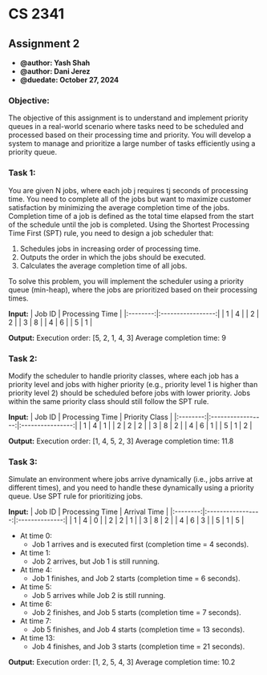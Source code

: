 # **CS 2341** 
## Assignment 2
* **@author: Yash Shah**
* **@author: Dani Jerez**
* **@duedate: October 27, 2024**

### Objective:
The objective of this assignment is to understand and implement priority queues in a real-world scenario where tasks need to be scheduled and processed based on their processing time and priority. You will develop a system to manage and prioritize a large number of tasks efficiently using a priority queue.

### Task 1:
You are given N jobs, where each job j requires tj seconds of processing time. You need to complete all of the jobs but want to maximize customer satisfaction by minimizing the average completion time of the jobs. Completion time of a job is defined as the total time elapsed from the start of the schedule until the job is completed. Using the Shortest Processing Time First (SPT) rule, you need to design a job scheduler that: 
1. Schedules jobs in increasing order of processing time.
2. Outputs the order in which the jobs should be executed.
3. Calculates the average completion time of all jobs.

To solve this problem, you will implement the scheduler using a priority queue (min-heap), where the jobs are prioritized based on their processing times.

**Input:** 
|  Job ID  |  Processing Time  |
|:--------:|:-----------------:|
|     1    |         4         |
|     2    |         2         |
|     3    |         8         |
|     4    |         6         |
|     5    |         1         |

**Output:**
Execution order: [5, 2, 1, 4, 3]
Average completion time: 9
 
### Task 2:
Modify the scheduler to handle priority classes, where each job has a priority level and jobs with higher priority (e.g., priority level 1 is higher than priority level 2) should be scheduled before jobs with lower priority. Jobs within the same priority class should still follow the SPT rule.
 
**Input:**
|  Job ID  |  Processing Time  |  Priority Class  |
|:--------:|:-----------------:|:----------------:|
|     1    |         4         |         1        |
|     2    |         2         |         2        |
|     3    |         8         |         2        |
|     4    |         6         |         1        |
|     5    |         1         |         2        |
  
**Output:**
Execution order: [1, 4, 5, 2, 3]
Average completion time: 11.8
 
 
### Task 3:
Simulate an environment where jobs arrive dynamically (i.e., jobs arrive at different times), and you need to handle these dynamically using a priority queue. Use SPT rule for prioritizing jobs.
 
**Input:**
|  Job ID  |  Processing Time  |  Arrival Time  |
|:--------:|:-----------------:|:--------------:|
|     1    |         4         |        0       |
|     2    |         2         |        1       |
|     3    |         8         |        2       |
|     4    |         6         |        3       |
|     5    |         1         |        5       |

- At time 0:
    - Job 1 arrives and is executed first (completion time = 4 seconds).
- At time 1:
    - Job 2 arrives, but Job 1 is still running.
- At time 4:
    - Job 1 finishes, and Job 2 starts (completion time = 6 seconds).
- At time 5:
    - Job 5 arrives while Job 2 is still running.
- At time 6:
    - Job 2 finishes, and Job 5 starts (completion time = 7 seconds).
- At time 7:
    - Job 5 finishes, and Job 4 starts (completion time = 13 seconds).
- At time 13:
    - Job 4 finishes, and Job 3 starts (completion time = 21 seconds).

**Output:**
Execution order: [1, 2, 5, 4, 3]
Average completion time: 10.2

